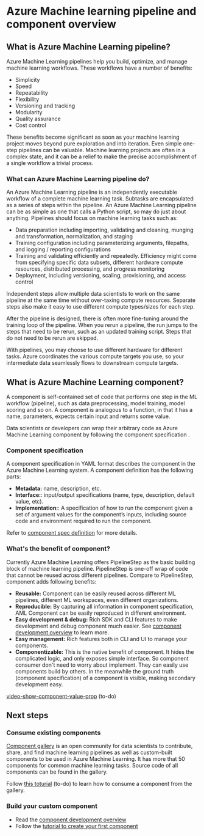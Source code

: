 # Azure Machine learning pipeline and component overview



## What is Azure Machine Learning pipeline? 

Azure Machine Learning pipelines help you build, optimize, and manage machine learning workflows. These workflows have a number of benefits:

- Simplicity
- Speed
- Repeatability
- Flexibility
- Versioning and tracking
- Modularity
- Quality assurance
- Cost control

These benefits become significant as soon as your machine learning project moves beyond pure exploration and into iteration. Even simple one-step pipelines can be valuable. Machine learning projects are often in a complex state, and it can be a relief to make the precise accomplishment of a single workflow a trivial process.

### What can Azure Machine Learning pipeline do? 

An Azure Machine Learning pipeline is an independently executable workflow of a complete machine learning task. Subtasks are encapsulated as a series of steps within the pipeline. An Azure Machine Learning pipeline can be as simple as one that calls a Python script, so may do just about anything. Pipelines should focus on machine learning tasks such as:

- Data preparation including importing, validating and cleaning, munging and transformation, normalization, and staging
- Training configuration including parameterizing arguments, filepaths, and logging / reporting configurations
- Training and validating efficiently and repeatedly. Efficiency might come from specifying specific data subsets, different hardware compute resources, distributed processing, and progress monitoring
- Deployment, including versioning, scaling, provisioning, and access control


Independent steps allow multiple data scientists to work on the same pipeline at the same time without over-taxing compute resources. Separate steps also make it easy to use different compute types/sizes for each step.

After the pipeline is designed, there is often more fine-tuning around the training loop of the pipeline. When you rerun a pipeline, the run jumps to the steps that need to be rerun, such as an updated training script. Steps that do not need to be rerun are skipped.

With pipelines, you may choose to use different hardware for different tasks. Azure coordinates the various compute targets you use, so your intermediate data seamlessly flows to downstream compute targets.


## What is Azure Machine Learning component? 
A component is self-contained set of code that performs one step in the ML workflow (pipeline), such as data preprocessing, model training, model scoring and so on. A component is analogous to a function, in that it has a name, parameters, expects certain input and returns some value. 
 
Data scientists or developers can wrap their arbitrary code as Azure Machine Learning component by following the component specification .

### Component specification

A component specification in YAML format describes the component in the Azure Machine Learning system. A component definition has the following parts:

- **Metadata:** name, description, etc.
- **Interface:**: input/output specifications (name, type, description, default value, etc).
- **Implementation:**: A specification of how to run the component given a set of argument values for the component’s inputs, including source code and environment required to run the component. 

Refer to [component spec definition](https://github.com/Azure/DesignerPrivatePreviewFeatures/blob/master/azureml-modules/docs/module-spec-definition.md) for more details. 

### What's the benefit of component? 

Currently Azure Machine Learning offers PipelineStep as the basic building block of machine learning pipeline. PipelineStep is one-off wrap of code that cannot be reused across different pipelines. Compare to PipelineStep, component adds following benefits:


-  **Reusable:** Component can be easily reused across different ML pipelines, different ML workspaces, even different organizations.  
- **Reproducible:** By capturing all information in component specification, AML Component can be easily reproduced in different environment. 
-  **Easy development & debug:** Rich SDK and CLI features to make development and debug component much easier. See [component development overview](./component-development-overview.md) to learn more.   
- **Easy management:**  Rich features both in CLI and UI to manage your components.  
- **Componentizable:** This is the native benefit of component. It hides the complicated logic, and only exposes simple interface. So component consumer don't need to worry about implement. They can easily use components build by others. In the meanwhile the ground truth (component specification) of a component is visible, making secondary development easy. 

[video-show-component-value-prop]() (to-do)

## Next steps

### Consume existing components 

[Component gallery](https://github.com/tichx/azureml-pipeline-components-gallery) is an open community for data scientists to contribute, share, and find machine learning pipelines as well as custom-built components to be used in Azure Machine Learning. It has more that 50 components for common machine learning tasks. Source code of all components can be found in the gallery. 

Follow [this toturial](./tutorial-use-existing-component-to-build-pipeline.ipynb) (to-do) to learn how to consume a component from the gallery. 


### Build your custom component


- Read the [component development overview](./component-development-overview.md)
- Follow the [tutorial to create your first component](tutorial-create-first-component.ipynb)  
